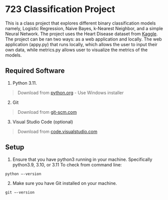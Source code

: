 # 723 Classification Project

This is a class project that explores different binary classification models namely, Logistic Regression,
Naive Bayes, k-Nearest Neighbor, and a simple Neural Network. The project uses the Heart Disease dataset from [Kaggle](https://www.kaggle.com/datasets/johnsmith88/heart-disease-dataset). The project can be ran two ways: as a web application and locally.
The web application (appy.py) that runs locally, which allows the user to input their own data, while metrics.py allows user to visualize the metrics of the models.

## Required Software
1. Python 3.11. 
> Download from [python.org](https://www.python.org/downloads/release/python-3115/) - Use Windows installer
2. Git
> Download from [git-scm.com](https://git-scm.com/downloads)
3. Visual Studio Code (optional)
> Download from [code.visualstudio.com](https://code.visualstudio.com/download)

## Setup
1. Ensure that you have python3 running in your machine. Specifically python3.9, 3.10, or 3.11
To check from command line:

```
python –-version
```
2. Make sure you have Git installed on your machine.
```
git –-version
```








